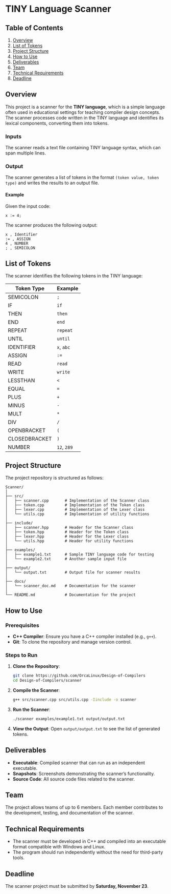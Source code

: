 # TINY Language Scanner

## Table of Contents

1. [Overview](#overview)
2. [List of Tokens](#list-of-tokens)
3. [Project Structure](#project-structure)
4. [How to Use](#how-to-use)
5. [Deliverables](#deliverables)
6. [Team](#team)
7. [Technical Requirements](#technical-requirements)
8. [Deadline](#deadline)

## Overview

This project is a scanner for the **TINY language**, which is a simple language often used in educational settings for teaching compiler design concepts. The scanner processes code written in the TINY language and identifies its lexical components, converting them into tokens.

### Inputs

The scanner reads a text file containing TINY language syntax, which can span multiple lines.

### Output

The scanner generates a list of tokens in the format `(token value, token type)` and writes the results to an output file.

#### Example

Given the input code:

```
x := 4;
```

The scanner produces the following output:

```
x , Identifier
:= , ASSIGN
4 , NUMBER
; , SEMICOLON
```

## List of Tokens

The scanner identifies the following tokens in the TINY language:

| Token Type    | Example     |
| ------------- | ----------- |
| SEMICOLON     | `;`         |
| IF            | `if`        |
| THEN          | `then`      |
| END           | `end`       |
| REPEAT        | `repeat`    |
| UNTIL         | `until`     |
| IDENTIFIER    | `x`, `abc`  |
| ASSIGN        | `:=`        |
| READ          | `read`      |
| WRITE         | `write`     |
| LESSTHAN      | `<`         |
| EQUAL         | `=`         |
| PLUS          | `+`         |
| MINUS         | `-`         |
| MULT          | `*`         |
| DIV           | `/`         |
| OPENBRACKET   | `(`         |
| CLOSEDBRACKET | `)`         |
| NUMBER        | `12`, `289` |

## Project Structure

The project repository is structured as follows:

```
Scanner/
│
├── src/
│   ├── scanner.cpp       # Implementation of the Scanner class
│   ├── token.cpp         # Implementation of the Token class
│   ├── lexer.cpp         # Implementation of the Lexer class
│   └── utils.cpp         # Implementation of utility functions
│
├── include/
│   ├── scanner.hpp       # Header for the Scanner class
│   ├── token.hpp         # Header for the Token class
│   ├── lexer.hpp         # Header for the Lexer class
│   └── utils.hpp         # Header for utility functions
│
├── examples/
│   ├── example1.txt      # Sample TINY language code for testing
│   └── example2.txt      # Another sample input file
│
├── output/
│   └── output.txt        # Output file for scanner results
│
├── docs/
│   └── scanner_doc.md    # Documentation for the scanner
│
└── README.md             # Documentation for the project
```

## How to Use

### Prerequisites

- **C++ Compiler**: Ensure you have a C++ compiler installed (e.g., `g++`).
- **Git**: To clone the repository and manage version control.

### Steps to Run

1. **Clone the Repository**:

   ```bash
   git clone https://github.com/OrcaLinux/Design-of-Compilers
   cd Design-of-Compilers/scanner
   ```

2. **Compile the Scanner**:

   ```bash
   g++ src/scanner.cpp src/utils.cpp -Iinclude -o scanner
   ```

3. **Run the Scanner**:

   ```bash
   ./scanner examples/example1.txt output/output.txt
   ```

4. **View the Output**:
   Open `output/output.txt` to see the list of generated tokens.

## Deliverables

- **Executable**: Compiled scanner that can run as an independent executable.
- **Snapshots**: Screenshots demonstrating the scanner’s functionality.
- **Source Code**: All source code files related to the scanner.

## Team

The project allows teams of up to 6 members. Each member contributes to the development, testing, and documentation of the scanner.

## Technical Requirements

- The scanner must be developed in C++ and compiled into an executable format compatible with Windows and Linux.
- The program should run independently without the need for third-party tools.

## Deadline

The scanner project must be submitted by **Saturday, November 23**.

